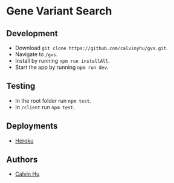 # Gene Variant Search

## Development

- Download `git clone https://github.com/calvinyhu/gvs.git`.
- Navigate to `/gvs`.
- Install by running `npm run installAll`.
- Start the app by running `npm run dev`.

## Testing

- In the root folder run `npm test`.
- In `/client` run `npm test`.

## Deployments

- [Heroku](https://gene-vs.herokuapp.com)

## Authors

- [Calvin Hu](https://github.com/calvinyhu)
